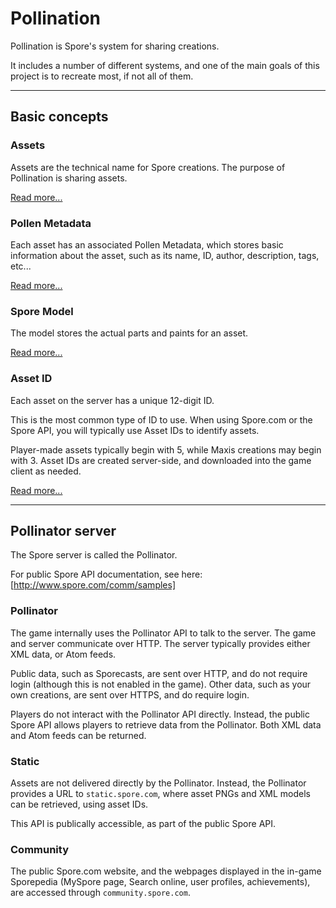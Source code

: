 # Pollination
Pollination is Spore's system for sharing creations.

It includes a number of different systems, and one of the main goals of this project is to recreate most, if not all of them.

---

## Basic concepts
### Assets
Assets are the technical name for Spore creations. The purpose of Pollination is sharing assets.

[Read more...](assets)

### Pollen Metadata
Each asset has an associated Pollen Metadata, which stores basic information about the asset, such as its name, ID, author, description, tags, etc...

[Read more...](pollen_metadata)

### Spore Model
The model stores the actual parts and paints for an asset.

[Read more...](model)

### Asset ID
Each asset on the server has a unique 12-digit ID.

This is the most common type of ID to use. When using Spore.com or the Spore API, you will typically use Asset IDs to identify assets.

Player-made assets typically begin with 5, while Maxis creations may begin with 3. Asset IDs are created server-side, and downloaded into the game client as needed.

[Read more...](asset_id)

---

## Pollinator server
The Spore server is called the Pollinator.

For public Spore API documentation, see here: [http://www.spore.com/comm/samples]

### Pollinator
The game internally uses the Pollinator API to talk to the server. The game and server communicate over HTTP. The server typically provides either XML data, or Atom feeds.

Public data, such as Sporecasts, are sent over HTTP, and do not require login (although this is not enabled in the game). Other data, such as your own creations, are sent over HTTPS, and do require login.

Players do not interact with the Pollinator API directly. Instead, the public Spore API allows players to retrieve data from the Pollinator. Both XML data and Atom feeds can be returned.

### Static
Assets are not delivered directly by the Pollinator. Instead, the Pollinator provides a URL to `static.spore.com`, where asset PNGs and XML models can be retrieved, using asset IDs.

This API is publically accessible, as part of the public Spore API.

### Community
The public Spore.com website, and the webpages displayed in the in-game Sporepedia (MySpore page, Search online, user profiles, achievements), are accessed through `community.spore.com`.